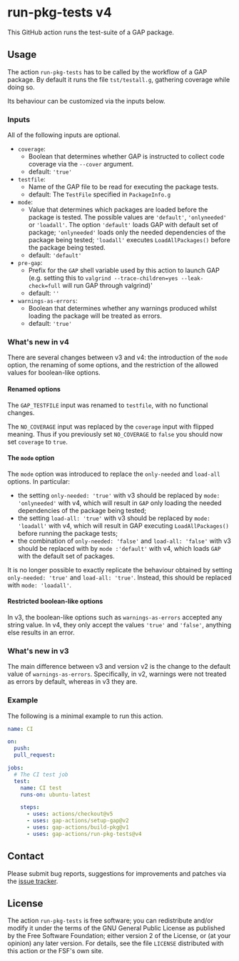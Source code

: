 # run-pkg-tests v4

This GitHub action runs the test-suite of a GAP package.

## Usage

The action `run-pkg-tests` has to be called by the workflow of a GAP
package.
By default it runs the file `tst/testall.g`, gathering coverage while doing so.

Its behaviour can be customized via the inputs below.

### Inputs

All of the following inputs are optional.

- `coverage`:
  - Boolean that determines whether GAP is instructed to collect code coverage via the `--cover` argument.
  - default: `'true'`
- `testfile`:
  - Name of the GAP file to be read for executing the package tests.
  - default: The `TestFile` specified in `PackageInfo.g`
- `mode`:
  - Value that determines which packages are loaded before the package is tested. The possible values
    are `'default'`, `'onlyneeded'` or `'loadall'`. The option `'default'` loads GAP with default
    set of package; `'onlyneeded'` loads only the needed dependencies of the package being tested;
    `'loadall'` executes `LoadAllPackages()` before the package being tested.
  - default: `'default'`
- `pre-gap`:
  - Prefix for the `GAP` shell variable used by this action to launch GAP (e.g.
    setting this to `valgrind --trace-children=yes --leak-check=full` will run
    GAP through valgrind)'
  - default: `''`
- `warnings-as-errors`:
  - Boolean that determines whether any warnings produced whilst loading the package will be treated as errors.
  - default: `'true'`

### What's new in v4

There are several changes between v3 and v4: the introduction of the `mode` option,
the renaming of some options,
and the restriction of the allowed values for boolean-like options.

#### Renamed options

The `GAP_TESTFILE` input was renamed to `testfile`, with no functional changes.

The `NO_COVERAGE` input was replaced by the `coverage` input with flipped
meaning. Thus if you previously set `NO_COVERAGE` to `false` you should now
set `coverage` to `true`.

#### The `mode` option

The `mode` option was introduced to replace the `only-needed` and `load-all`
options. In particular:

- the setting `only-needed: 'true'` with v3 should be replaced by
  `mode: 'onlyneeded'` with v4, which will result in `GAP` only loading the
  needed dependencies of the package being tested;
- the setting `load-all: 'true'` with v3 should be replaced by `mode: 'loadall'`
  with v4, which will result in GAP executing `LoadAllPackages()` before running
  the package tests;
- the combination of `only-needed: 'false'` and `load-all: 'false'` with v3
  should be replaced with by `mode :'default'` with v4, which loads `GAP` with
  the default set of packages.

It is no longer possible to exactly replicate the behaviour obtained by setting
`only-needed: 'true'` and `load-all: 'true'`. Instead, this should be replaced
with `mode: 'loadall'`.

#### Restricted boolean-like options

In v3, the boolean-like options such as `warnings-as-errors` accepted
any string value. In v4, they only accept the values `'true'` and
`'false'`, anything else results in an error.

### What's new in v3

The main difference between v3 and version v2 is the change to the default
value of `warnings-as-errors`. Specifically, in v2, warnings were not treated as
errors by default, whereas in v3 they are.

### Example

The following is a minimal example to run this action.

```yaml
name: CI

on:
  push:
  pull_request:

jobs:
  # The CI test job
  test:
    name: CI test
    runs-on: ubuntu-latest

    steps:
      - uses: actions/checkout@v5
      - uses: gap-actions/setup-gap@v2
      - uses: gap-actions/build-pkg@v1
      - uses: gap-actions/run-pkg-tests@v4
```

## Contact

Please submit bug reports, suggestions for improvements and patches via
the [issue tracker](https://github.com/gap-actions/run-pkg-tests/issues).

## License

The action `run-pkg-tests` is free software; you can redistribute
and/or modify it under the terms of the GNU General Public License as published
by the Free Software Foundation; either version 2 of the License, or (at your
opinion) any later version. For details, see the file `LICENSE` distributed
with this action or the FSF's own site.
